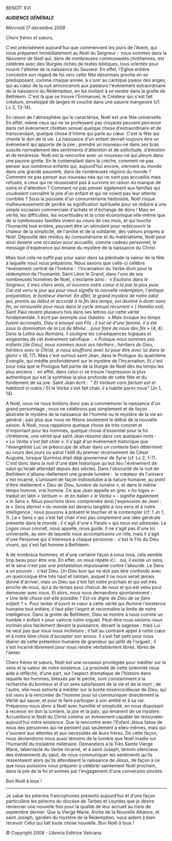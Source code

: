 BENOÎT XVI

***AUDIENCE GÉNÉRALE***

*Mercredi 17 décembre 2008*

*Chers frères et sœurs,*

C'est précisément aujourd'hui que commencent les jours de l'Avent, qui nous préparent immédiatement au Noël du Seigneur :  nous sommes dans la *Neuvaine de Noël* qui, dans de nombreuses communautés chrétiennes, est célébrée avec des liturgies riches de textes bibliques, tous orientés pour nourrir l'attente de la naissance du Sauveur. En effet, l'Eglise entière concentre son regard de foi vers cette fête désormais proche en se prédisposant, comme chaque année, à s'unir au cantique joyeux des anges, qui au cœur de la nuit annonceront aux pasteurs l'événement extraordinaire de la naissance du Rédempteur, en les invitant à se rendre dans la grotte de Bethléem. C'est là que se trouve l'Emmanuel, le Créateur qui s'est fait créature, enveloppé de langes et couché dans une pauvre mangeoire (cf. Lc 2, 13-14).

En raison de l'atmosphère qui le caractérise, Noël est une fête universelle. En effet, même ceux qui ne se professent pas croyants peuvent percevoir dans cet événement chrétien annuel quelque chose d'extraordinaire et de transcendant, quelque chose d'intime qui parle au cœur. C'est la fête qui chante le don de la vie. La naissance d'un enfant devrait toujours être un événement qui apporte de la joie ; prendre un nouveau-né dans ses bras suscite normalement des sentiments d'attention et de sollicitude, d'émotion et de tendresse. Noël est la rencontre avec un nouveau-né qui pleure dans une pauvre grotte. En le contemplant dans la crèche, comment ne pas penser aux nombreux enfants qui, aujourd'hui encore, viennent au monde dans une grande pauvreté, dans de nombreuses régions du monde ? Comment ne pas penser aux nouveau-nés qui ne sont pas accueillis mais refusés, à ceux qui ne réussissent pas à survivre en raison du manque de soins et d'attention ? Comment ne pas penser également aux familles qui voudraient connaître la joie d'un enfant et qui ne voient pas leur attente comblée ? Sous la poussée d'un consumérisme hédoniste, Noël risque malheureusement de perdre sa signification spirituelle pour se réduire à une simple occasion commerciale d'achats et d'échange de dons ! Mais en vérité, les difficultés, les incertitudes et la crise économique elle-même que de si nombreuses familles vivent au cours de ces mois, et qui touche l'humanité tout entière, peuvent être un stimulant pour redécouvrir la chaleur de la simplicité, de l'amitié et de la solidarité, des valeurs propres à Noël. Dépouillé des résidus du consumérisme et du matérialisme, Noël peut ainsi devenir une occasion pour accueillir, comme cadeau personnel, le message d'espérance qui émane du mystère de la naissance du Christ.

Mais tout cela ne suffit pas pour saisir dans sa plénitude la valeur de la fête à laquelle nous nous préparons. Nous savons que celle-ci célèbre l'événement central de l'histoire :  l'Incarnation du Verbe divin pour la rédemption de l'humanité. Saint Léon le Grand, dans l'une de ses nombreuses homélies de Noël, s'exclame ainsi :  « *Exultons dans le Seigneur, ô mes chers amis, et ouvrons notre coeur à la joie la plus pure. Car est venu le jour qui pour nous signifie la nouvelle rédemption, l'antique préparation, le bonheur éternel. En effet, le grand mystère de notre salut qui, promis au début et accordé à la fin des temps, est destiné à durer sans fin, se renouvelle pour nous dans le cycle annuel récurrent* » ( *Homilia xxii*). Saint Paul revient plusieurs fois dans ses lettres sur cette vérité fondamentale. Il écrit par exemple *aux Galates*:  « *Mais lorsque les temps furent accomplis, Dieu a envoyé son Fils ; il est né d'une femme, il a été sous la domination de la Loi de Moïse... pour faire de nous des fils* » (4, 4). Dans la *Lettre aux Romains*, il souligne les conséquences logiques et exigeantes de cet événement salvifique :  « *Puisque nous sommes ses enfants [de Dieu], nous sommes aussi ses héritiers ; héritiers de Dieu, héritiers avec le Christ, si nous souffrons avec lui pour être avec lui dans la gloire* » (8, 17). Mais c'est surtout saint Jean, dans le *Prologue* du quatrième *Evangile*, qui médite profondément sur le mystère de l'Incarnation. Et c'est pour cela que le *Prologue* fait partie de la liturgie de Noël dès les temps les plus anciens :  en effet, dans celui-ci se trouve l'expression la plus authentique qui est la synthèse la plus profonde de cette fête et du fondement de sa joie. Saint Jean écrit :  " *Et Verbum caro factum est et habitavit in nobis* / Et le Verbe s'est fait chair, il a habité parmi nous" (Jn 1, 14).

A Noël, nous ne nous limitons donc pas à commémorer la naissance d'un grand personnage ; nous ne célébrons pas simplement et de façon abstraite le mystère de la naissance de l'homme ou le mystère de la vie en général ; pas plus que nous ne fêtons seulement le début de la nouvelle saison. A Noël, nous rappelons quelque chose de très concret et d'important pour les hommes, quelque chose d'essentiel pour la foi chrétienne, une vérité que saint Jean résume dans ces quelques mots :  *« *Le Verbe s'est fait chair* ».* Il s'agit d'un événement historique que l'évangéliste Luc se préoccupe de situer dans un contexte bien déterminé:  au cours des jours où parut l'édit du premier recensement de César Auguste, lorsque Quirinius était déjà gouverneur de Syrie (cf. Lc 2, 1-7). C'est donc dans la nuit d'une date historique qu'eut lieu l'événement de salut qu'Israël attendait depuis des siècles. Dans l'obscurité de la nuit de Bethléem s'alluma réellement une grande lumière :  le créateur de l'univers s'est incarné, s'unissant de façon indissoluble à la nature humaine, au point d'être réellement « *Dieu de Dieu, lumière de lumière* », et dans le même temps homme, vrai homme. Ce que Jean appelle en grec *« *ho logos* »*- traduit en latin *« Verbum »*- et en italien « *le Verbe* » - signifie également « *le Sens* ». Nous pourrions donc comprendre ainsi l'expression de Jean :  le « *Sens éternel* » du monde est devenu tangible à nos sens et à notre intelligence ; nous pouvons à présent le toucher et le contempler (cf. 1 Jn 1, 1). Le « Sens » qui s'est fait chair n'est pas simplement une idée générale présente dans le monde ; il s'agit d'une « Parole » qui nous est adressée. Le *Logos* nous connaît, nous appelle, nous guide. Il ne s'agit pas d'une loi universelle, au sein de laquelle nous accomplissons un rôle, mais il s'agit d'une Personne qui s'intéresse à chaque personne :  c'est le Fils du Dieu vivant, qui s'est fait homme à Bethléem.

A de nombreux hommes, et d'une certaine façon à nous tous, cela semble trop beau pour être vrai. En effet, on nous répète ici :  oui, il existe un sens, et le sens n'est pas une protestation impuissante contre l'absurde. Le Sens a un pouvoir :  c'est Dieu. Un Dieu bon qui ne doit pas être confondu avec un quelconque être très haut et lointain, auquel il ne nous serait jamais donné d'arriver, mais un Dieu qui s'est fait notre prochain et qui est très proche de nous, qui a du temps pour chacun de nous et qui est venu pour demeurer avec nous. Et alors, nous nous demandons spontanément :  « *Une telle chose est-elle possible ? Est-ce digne de Dieu de se faire enfant ?* ». Pour tenter d'ouvrir le cœur à cette vérité qui illumine l'existence humaine tout entière, il faut plier l'esprit et reconnaître la limite de notre intelligence. Dans la grotte de Bethléem, Dieu se montre à nous comme un humble « enfant » pour vaincre notre orgueil. Peut-être nous serions-nous inclinés plus facilement devant la puissance, devant la sagesse ; mais Lui ne veut pas que nous nous inclinions ; il fait au contraire appel à notre cœur et à notre libre choix d'accepter son amour. Il s'est fait petit pour nous libérer de cette prétention humaine de grandeur qui jaillit de l'orgueil ; il s'est incarné librement pour nous rendre véritablement libres, libres de l'aimer.

Chers frères et sœurs, Noël est une occasion privilégiée pour méditer sur le sens et la valeur de notre existence. La proximité de cette solennité nous aide à réfléchir, d'une part, sur l'aspect dramatique de l'histoire dans laquelle les hommes, blessés par le péché, sont constamment à la recherche du bonheur et d'un sens satisfaisant de la vie et de la mort ; de l'autre, elle nous exhorte à méditer sur la bonté miséricordieuse de Dieu, qui est venu à la rencontre de l'homme pour lui communiquer directement la Vérité qui sauve, et pour le faire participer à son amitié et à sa vie. Préparons-nous donc à Noël avec humilité et simplicité, en nous disposant à recevoir en don la lumière, la joie et la paix, qui émanent de ce mystère. Accueillons le Noël du Christ comme un événement capable de renouveler aujourd'hui notre existence. Que la rencontre avec l'Enfant Jésus fasse de nous des personnes qui ne pensent pas seulement à elles-mêmes, mais qui s'ouvrent aux attentes et aux nécessités de leurs frères. De cette façon, nous deviendrons nous aussi témoins de la lumière que Noël irradie sur l'humanité du troisième millénaire. Demandons à la Très Sainte Vierge Marie, tabernacle du Verbe incarné, et à saint Joseph, témoin silencieux des événements du salut, de nous communiquer les sentiments qu'ils ressentaient alors qu'ils attendaient la naissance de Jésus, de façon à ce que nous puissions nous préparer à célébrer saintement Noël prochain, dans la joie de la foi et animés par l'engagement d'une conversion sincère.

Bon Noël à tous !

* * *

Je salue les pèlerins francophones présents aujourd’hui et d’une façon particulière les pèlerins du diocèse de Tarbes et Lourdes que je désire remercier une nouvelle fois pour la qualité de leur accueil au mois de septembre dernier. Que la Vierge Marie, Arche de la Nouvelle Alliance, et saint Joseph, gardien du mystère de la Rédemption, nous aident à bien recevoir Celui qui fait toute chose nouvelle. Bon Noël à tous !

© Copyright 2008 - Libreria Editrice Vaticana